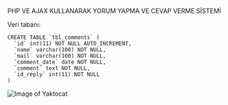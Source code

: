 PHP VE AJAX KULLANARAK YORUM YAPMA VE CEVAP VERME SİSTEMİ

Veri tabanı:
```
CREATE TABLE `tbl_comments` (
  `id` int(11) NOT NULL AUTO_INCREMENT,
  `name` varchar(100) NOT NULL,
  `mail` varchar(100) NOT NULL,
  `comment_date` date NOT NULL,
  `comment` text NOT NULL,
  `id_reply` int(11) NOT NULL
) 
```
![Image of Yaktocat](https://octodex.github.com/images/yaktocat.png)
